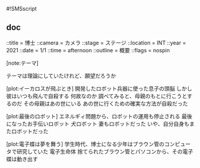 #!SMSscript

## doc

::title = 博士
::camera = カメラ
::stage = ステージ
::location = INT
::year = 2021
::date = 1/1
::time = afternoon
::outline = 概要
::flags = nospin

[note:テーマ]

テーマは理論にしていたけれど、願望だろうか

[plot:イーカロスが飛ぶとき]
開発したロボット兵器に使った息子の頭脳
しかし彼はいつも飛んで自殺する
何故なのか
調べてみると、母親のもとに行こうとするのだ
その母親はあの世にいる
あの世に行くための確実な方法が自殺だった

[plot:最後のロボット]
エネルギィ問題から、ロボットの運用も停止される
最後になったお手伝いロボット
犬ロボット
妻もロボットだった
いや、自分自身もまたロボットだった

[plot:電子蝶は夢を舞う]
学生時代、博士になる少年はブラウン管のコンピュータで研究していた
電子生命体
捨てられたブラウン管とパソコンから、その電子蝶は動き出す

